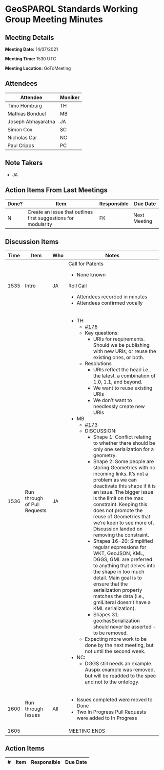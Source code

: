 # GeoSPARQL Standards Working Group Meeting Minutes
## Meeting Details
**Meeting Date:** 14/07/2021

**Meeting Time:** 1530 UTC

**Meeting Location:** GoToMeeting  

## Attendees
Attendee | Moniker |
---- | ---- |
Timo Homburg | TH |
Mathias Bonduel | MB |
Joseph Abhayaratna | JA |
Simon Cox | SC |
Nicholas Car | NC |
Paul Cripps | PC |


## Note Takers
- JA

## Action Items From Last Meetings
Done? | Item | Responsible | Due Date |
---- | ---- | ---- | --- |
N | Create an issue that outlines first suggestions for modularity | FK | Next Meeting |

## Discussion Items
Time | Item | Who | Notes |
---- | ---- | ---- | ---- |
1535 | Intro | JA | Call for Patents<ul><li>None known</li></ul>Roll Call<ul><li>Attendees recorded in minutes</li><li>Attendees confirmed vocally</li></ul> |
1536 | Run through of Pull Requests | JA | <ul><li>TH <ul><li>[#176](https://github.com/opengeospatial/ogc-geosparql/pull/176)</li><li>Key questions:<ul><li> URIs for requirements. Should we be publishing with new URIs, or reuse the existing ones, or both.</li></ul></li><li>Resolutions<ul><li>URIs reflect the head i.e., the latest, a combination of 1.0, 1.1, and beyond.</li><li> We want to reuse existing URIs</li><li> We don’t want to needlessly create new URIs</li></ul></li></ul><li>MB<ul><li> [#173](https://github.com/opengeospatial/ogc-geosparql/pull/173)</li><li>DISCUSSION:<ul><li>Shape 1: Conflict relating to whether there should be only one serialization for a geometry.</li><li> Shape 2: Some people are storing Geometries with no incoming links. It’s not a problem as we can deactivate this shape if it is an issue. The bigger issue is the limit on the max constraint. Keeping this does not promote the reuse of Geometries that we’re keen to see more of. Discussion landed on removing the constraint.</li><li> Shapes 16-20: Simplified regular expressions for WKT, GeoJSON, KML, DGGS, GML are preferred to anything that delves into the shape in too much detail. Main goal is to ensure that the serialization property matches the data (i.e., gmlLiteral doesn’t have a KML serialization).</li><li> Shapes 31: geo:hasSerialization should never be asserted - to be removed.</li></ul></li><li>Expecting more work to be done by the next meeting, but not until the second week.</li></ul><li>NC:<ul><li> DGGS still needs an example. Auspix example was removed, but will be readded to the spec and not to the ontology.</li></ul></li></ul> |
1600 | Run through Issues | All | <ul><li>Issues completed were moved to Done</li><li>Two In Progress Pull Requests were added to In Progress</li></ul> |
1605 | | | MEETING ENDS |

## Action Items
\# | Item | Responsible | Due Date |
---- | ---- | ---- | ---- |
